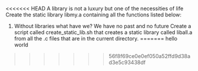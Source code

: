 <<<<<<< HEAD
A library is not a luxury but one of the necessities of life
Create the static library libmy.a containing all the functions listed below:

1. Without libraries what have we? We have no past and no future
Create a script called create_static_lib.sh that creates a static library called liball.a from all the .c files that are in the current directory.
=======
hello world
>>>>>>> 56f8f69ce0e0ef050a52ffd9d38ad3e5c93438df
